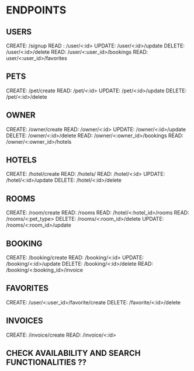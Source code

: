 # ENDPOINTS

## USERS

CREATE:	 /signup
READ : 		/user/<:id>
UPDATE:	/user/<:id>/update
DELETE:	/user/<:id>/delete
READ:		/user/<:user_id>/bookings
READ: 		user/<:user_id>/favorites

## PETS

CREATE:	 /pet/create
READ: 		/pet/<:id>
UPDATE:	/pet/<:id>/update
DELETE:	/pet/<:id>/delete

## OWNER

CREATE:	 /owner/create
READ: 		/owner/<:id>
UPDATE:	/owner/<:id>/update
DELETE:	/owner/<:id>/delete
READ:		/owner/<:owner_id>/bookings
READ:		/owner/<:owner_id>/hotels

## HOTELS

CREATE:	 /hotel/create
READ: 		/hotels/
READ: 		/hotel/<:id>
UPDATE:	/hotel/<:id>/update
DELETE:	/hotel/<:id>/delete

## ROOMS

CREATE: 	/room/create
READ: 		/rooms
READ: 		/hotel/<:hotel_id>/rooms
READ:		/rooms/<:pet_type>
DELETE: 	/rooms/<:room_id>/delete
UPDATE: 	/rooms/<:room_id>/update

## BOOKING

CREATE:	 /booking/create
READ: 		/booking/<:id>
UPDATE:	/booking/<:id>/update
DELETE:	/booking/<:id>/delete
READ:		/booking/<:booking_id>/invoice

## FAVORITES

CREATE:	 /user/<:user_id>/favorite/create
DELETE:	/favorite/<:id>/delete

## INVOICES

CREATE:	 /invoice/create
READ: 		/invoice/<:id>

## CHECK AVAILABILITY AND SEARCH FUNCTIONALITIES ??
